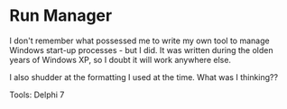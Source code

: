 # Run Manager
I don't remember what possessed me to write my own tool to manage Windows start-up processes - but I did. It was written during the olden years of Windows XP, so I doubt it will work anywhere else.

I also shudder at the formatting I used at the time. What was I thinking??

Tools: Delphi 7

